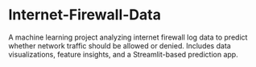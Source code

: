 # Internet-Firewall-Data
A machine learning project analyzing internet firewall log data to predict whether network traffic should be allowed or denied. Includes data visualizations, feature insights, and a Streamlit-based prediction app.
